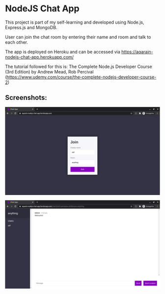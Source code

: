 # NodeJS Chat App

This project is part of my self-learning and developed using Node.js, Express.js and MongoDB.

User can join the chat room by entering their name and room and talk to each other.

The app is deployed on Heroku and can be accessed via https://aqarain-nodejs-chat-app.herokuapp.com/

The tutorial followed for this is: The Complete Node.js Developer Course (3rd Edition) by Andrew Mead, Rob Percival (https://www.udemy.com/course/the-complete-nodejs-developer-course-2)

## Screenshots:

![](public/img/heroku-main-page.jpg)

![](public/img/heroku-chat-page.jpg)
